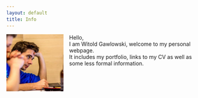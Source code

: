```yaml
---
layout: default
title: Info
---
```



<img style="float: left; margin-right: 15px; width: 150px; height: 150px;" src="/images/photo.jpg">

Hello,  
I am Witold Gawlowski, welcome to my personal webpage.  
It includes my portfolio, links to my CV as well as some less formal information.  

[//]: <> (I am currently looking for a Job in Game Development. I would prefer working closely with Technical Artists or as an engine, physics or tools programmer.)

